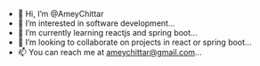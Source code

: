 - 👋 Hi, I’m @AmeyChittar
- 👀 I’m interested in software development...
- 🌱 I’m currently learning reactjs and spring boot...
- 💞️ I’m looking to collaborate on projects in react or spring boot...
- 📫 You can reach me at ameychittar@gmail.com...
